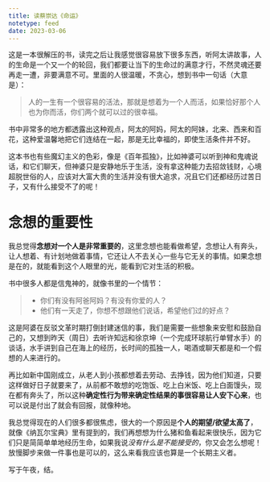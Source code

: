```yaml
---
title: 读蔡崇达《命运》
notetype: feed
date: 2023-03-06
---
```


这是一本很解压的书，读完之后让我感觉很容易放下很多东西，听阿太讲故事，人的生命是一个又一个的轮回，我们都要让当下的生命过的满意才行，不然灵魂还要再走一遭，非要满意不可。里面的人很温暖，不贪心，想到书中一句话（大意是）：

> 人的一生有一个很容易的活法，那就是想着为一个人而活，如果恰好那个人也为你而活，你们两个就可以过的很幸福。

书中非常多的地方都透露出这种观点，阿太的阿妈，阿太的阿妹，北来、西来和百花，这种爱温馨地把它们连结在一起，那是无比幸福的，即使生活条件并不好。

这本书也有些魔幻主义的色彩，像是《百年孤独》，比如神婆可以听到神和鬼魂说话，和它们聊天，但神婆只是安静地乐于生活，没有拿这种能力去招敛钱财，心境超脱世俗的人，应该对大富大贵的生活并没有很大追求，况且它们还都经历过苦日子，又有什么接受不了的呢！

# 念想的重要性

我总觉得**念想对一个人是非常重要的**，这里念想也能看做希望，念想让人有奔头，让人想着、有计划地做着事情，它还让人不去关心一些与它无关的事情。如果念想是在的，就能看到这个人眼里的光，能看到它对生活的积极。

书中很多人都是信鬼神的，就像书里的一个情节：

> - 你们有没有阿爸阿妈？有没有你爱的人？
> - 他们有一天走了，你想不想跟他们说话，希望他们过的好点？

这是阿婆在反驳文革时期打倒封建迷信的事，我们是需要一些想象来安慰和鼓励自己的，又想到昨天（周日）去听许知远和徐京坤（一个完成环球航行单臂水手）的谈话，水手讲到自己在海上的经历，长时间的孤独一人，喝酒或聊天都是和一个假想的人来进行的。

再比如新中国刚成立，从老人到小孩都想着去劳动、去挣钱，因为他们知道，只要这样做好日子就要来了，从前都不敢想的吃饱饭、吃上白米饭、吃上白面馒头，现在都有奔头了，所以这种**确定性行为带来确定性结果的事很容易让人安下心来**，也可以说是付出了就会有回报，就像种地。

我总觉得现在的人们很多都很焦虑，很大的一个原因是**个人的期望/欲望太高了**，就像《纳瓦尔宝典》里有提到的，我们再想想为什么猪和鱼看起来很快乐，因为它们只是简简单单地经历生命，如果我说*没有什么是不能接受的*，你又会怎么想呢！放慢脚步来做一件事也是可以的，这么来看我应该也算是一个长期主义者。

写于午夜，结。